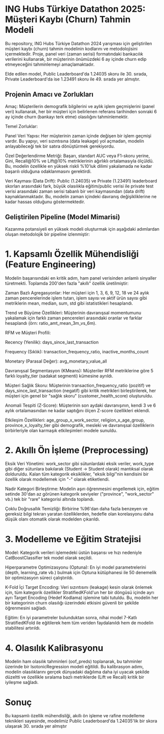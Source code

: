 # ING Hubs Türkiye Datathon 2025: Müşteri Kaybı (Churn) Tahmin Modeli

Bu repository, ING Hubs Türkiye Datathon 2024 yarışması için geliştirilen müşteri kaybı (churn) tahmin modelinin kodlarını ve metodolojisini içermektedir. Proje, panel veri (zaman serisi) formatındaki bankacılık verilerini kullanarak, bir müşterinin önümüzdeki 6 ay içinde churn edip etmeyeceğini tahminlemeyi amaçlamaktadır.

Elde edilen model, Public Leaderboard'da 1.24035 skoru ile 30. sırada, Private Leaderboard'da ise 1.23491 skoru ile 49. sırada yer almıştır.

## Projenin Amacı ve Zorlukları

Amaç: Müşterilerin demografik bilgilerini ve aylık işlem geçmişlerini (panel veri) kullanarak, her bir müşteri için belirlenen referans tarihinden sonraki 6 ay içinde churn (bankayı terk etme) olasılığını tahminlemektir.

Temel Zorluklar:

Panel Veri Yapısı: Her müşterinin zaman içinde değişen bir işlem geçmişi vardır. Bu yapıyı, veri sızıntısına (data leakage) yol açmadan, modelin anlayabileceği tek bir satıra dönüştürmek gerekiyordu.

Özel Değerlendirme Metriği: Başarı, standart AUC veya F1-skoru yerine, Gini, Recall@10% ve Lift@10% metriklerinin ağırlıklı ortalamasıyla ölçüldü. Bu, modelin özellikle en yüksek riskli %10'luk dilimi yakalamada ne kadar başarılı olduğuna odaklanmasını gerektirdi.

Veri Kayması (Data Drift): Public (1.24035) ve Private (1.23491) leaderboard skorları arasındaki fark, büyük olasılıkla eğitim/public verisi ile private test verisi arasındaki zaman serisi tabanlı bir veri kaymasından (data drift) kaynaklanmaktadır. Bu, modelin zaman içindeki davranış değişikliklerine ne kadar hassas olduğunu göstermektedir.

## Geliştirilen Pipeline (Model Mimarisi)

Kazanma potansiyeli en yüksek modeli oluşturmak için aşağıdaki adımlardan oluşan metodolojik bir pipeline izlenmiştir:

# 1. Kapsamlı Özellik Mühendisliği (Feature Engineering)

Modelin başarısındaki en kritik adım, ham panel verisinden anlamlı sinyaller türetmekti. Toplamda 200'den fazla "akıllı" özellik üretilmiştir:

Zaman Bazlı Agregasyonlar: Her müşteri için 1, 3, 6, 9, 12, 18 ve 24 aylık zaman pencerelerinde işlem tutarı, işlem sayısı ve aktif ürün sayısı gibi metriklerin mean, median, sum, std gibi istatistikleri hesaplandı.

Trend ve Büyüme Özellikleri: Müşterinin davranışsal momentumunu yakalamak için farklı zaman pencereleri arasındaki oranlar ve farklar hesaplandı (örn: ratio_amt_mean_3m_vs_6m).

RFM ve Müşteri Profili:

Recency (Yenilik): days_since_last_transaction

Frequency (Sıklık): transaction_frequency_ratio, inactive_months_count

Monetary (Parasal Değer): avg_monetary_value_all

Davranışsal Segmentasyon (KMeans): Müşteriler RFM metriklerine göre 5 farklı loyalty_tier (sadakat segmenti) kümesine ayrıldı.

Müşteri Sağlık Skoru: Müşterinin transaction_frequency_ratio (pozitif) ve days_since_last_transaction (negatif) gibi kritik metrikleri birleştirilerek, her müşteri için genel bir "sağlık skoru" (customer_health_score) oluşturuldu.

Anomali Tespiti (Z-Score): Müşterinin son aydaki davranışının, kendi 3 ve 6 aylık ortalamasından ne kadar saptığını ölçen Z-score özellikleri eklendi.

Etkileşim Özellikleri: age_group_x_work_sector, religion_x_age_group, province_x_loyalty_tier gibi demografik, mesleki ve davranışsal özelliklerin birbirleriyle olan karmaşık etkileşimleri modele sunuldu.

# 2. Akıllı Ön İşleme (Preprocessing)

Eksik Veri Yönetimi: work_sector gibi sütunlardaki eksik veriler, work_type gibi diğer sütunlara bakılarak (Student -> Student olarak) mantıksal olarak dolduruldu. Kalan tüm kategorik eksiklikler, "eksik bilgi"nin kendisini bir özellik olarak modellemek için "-" olarak etiketlendi.

Nadir Kategori Birleştirme: Modelin aşırı öğrenmesini engellemek için, eğitim setinde 30'dan az görünen kategorik seviyeler ("province", "work_sector" vb.) tek bir "rare" kategorisi altında toplandı.

Çoklu Doğrusallık Temizliği: Birbirine %96'dan daha fazla benzeyen ve gereksiz bilgi tekrarı yaratan özelliklerden, hedefle olan korelasyonu daha düşük olanı otomatik olarak modelden çıkarıldı.

# 3. Modelleme ve Eğitim Stratejisi

Model: Kategorik verileri işlemedeki üstün başarısı ve hızı nedeniyle CatBoostClassifier tek model olarak seçildi.

Hiperparametre Optimizasyonu (Optuna): En iyi model parametrelerini (depth, learning_rate vb.) bulmak için Optuna kütüphanesi ile 50 denemelik bir optimizasyon süreci çalıştırıldı.

K-Fold İçi Target Encoding: Veri sızıntısını (leakage) kesin olarak önlemek için, tüm kategorik özellikler StratifiedKFold'un her bir döngüsü içinde ayrı ayrı Target Encoding (Hedef Kodlama) işlemine tabi tutuldu. Bu, modelin her bir kategorinin churn olasılığı üzerindeki etkisini güvenli bir şekilde öğrenmesini sağladı.

Eğitim: En iyi parametreler bulunduktan sonra, nihai model 7-Katlı StratifiedKFold ile eğitilerek hem tüm veriden faydalanıldı hem de modelin stabilitesi artırıldı.

# 4. Olasılık Kalibrasyonu

Modelin ham olasılık tahminleri (oof_preds) toplanarak, bu tahminler üzerinde bir IsotonicRegression modeli eğitildi. Bu kalibrasyon adımı, modelin olasılıklarını gerçek dünyadaki dağılıma daha iyi uyacak şekilde düzeltti ve özellikle sıralama bazlı metriklerde (Lift ve Recall) kritik bir iyileşme sağladı.

# Sonuç

Bu kapsamlı özellik mühendisliği, akıllı ön işleme ve rafine modelleme teknikleri sayesinde, modelimiz Public Leaderboard'da 1.24035'lik bir skora ulaşarak 30. sırada yer almıştır 
